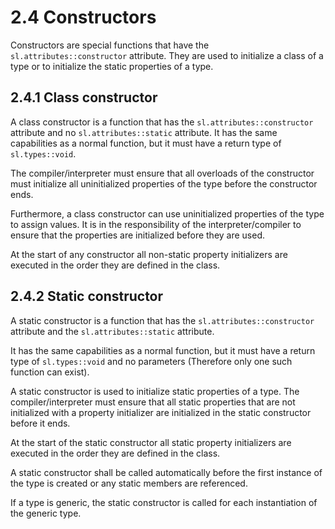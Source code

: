 # 2.4 Constructors

Constructors are special functions that have the `sl.attributes::constructor` attribute.
They are used to initialize a class of a type or to initialize the static properties of a type.

## 2.4.1 Class constructor

A class constructor is a function that has the `sl.attributes::constructor` attribute and no `sl.attributes::static` attribute. It has the same capabilities as a normal function, but it must have a return type of `sl.types::void`.

The compiler/interpreter must ensure that all overloads of the constructor must initialize all uninitialized properties of the type before the constructor ends.

Furthermore, a class constructor can use uninitialized properties of the type to assign values. It is in the responsibility of the interpreter/compiler to ensure that the properties are initialized before they are used.

At the start of any constructor all non-static property initializers are executed in the order they are defined in the class.

## 2.4.2 Static constructor

A static constructor is a function that has the `sl.attributes::constructor` attribute and the `sl.attributes::static` attribute.

It has the same capabilities as a normal function, but it must have a return type of `sl.types::void` and no parameters (Therefore only one such function can exist).

A static constructor is used to initialize static properties of a type. The compiler/interpreter must ensure that all static properties that are not initialized with a property initializer are initialized in the static constructor before it ends.

At the start of the static constructor all static property initializers are executed in the order they are defined in the class.

A static constructor shall be called automatically before the first instance of the type is created or any static members are referenced.

If a type is generic, the static constructor is called for each instantiation of the generic type.
